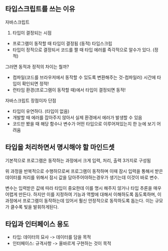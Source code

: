 ## 타입스크립트를 쓰는 이유

자바스크립트
1. 타입이 결정되는 시점
- 프로그램이 동작할 때 타입이 결정됨 (동적)
타입스크립
- 타입이 정적으로 결정되서 코드를 짤 때 타입 에러를 즉각적으로 알수가 있다. (정적)

그러면 동적과 정적의 차이는 뭘까?
- 컴파일(코드를 브라우저에서 동작할 수 있도록 변환해주는 것-컴파일러) 시간에 타입이 확인되면 정적!
- 런타임 환경(프로그램이 동작할 때)에서 타입이 결정되면 동적!

자바스크립트 장점이자 단점
- 타입이 유연하다. (타입이 없음)
- 개발할 때 에러를 잡아주지 않아서 실제 환경에서 에러가 발생할 수 있음
- 코드만 봤을 때 해당 함수나 변수가 어떤 타입으로 이루어져있는지 한 눈에 보기 어려움

## 타입을 처리하면서 명시해야 할 마인드셋

기본적으로 프로그램은 동작하는 과정에서 크게 입력, 처리, 출력 3가지로 구성됨

위 과정을 반복적으로 수행하므로써 프로그램이 동작하며 이때 잠시 입력을 통해서 받은 데이터를 처리를 위해서 잠시 값을 담아주어야하는경우가 생기는데 이것이 바로 변수.

변수는 입력받은 값에 따라 타입이 중요한데 이를 명시 해주지 않거나 타입 추론을 매우 어렵게 만든다. 하지만 이를 지정하여 기능과 역할에 대해서 이해하도록 돕도록하며, 이과정에서 프로그램이 동작하는데 있어서 훨신 안정적으로 동작하도록 돕는다. 이는 규모가 클수록 빛을 발휘하게된다.

## 타입과 인터페이스 용도
- 타입: 데이터의 묘사 -> 데이터를 담을 목적
- 인터페이스: 규격사항 -> 올바르게 구현하는 것이 목적